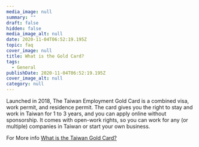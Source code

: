 ```yaml
---
media_image: null
summary: ""
draft: false
hidden: false
media_image_alt: null
date: 2020-11-04T06:52:19.195Z
topic: faq
cover_image: null
title: What is the Gold Card?
tags:
  - General
publishDate: 2020-11-04T06:52:19.195Z
cover_image_alt: null
category: null
---
```

Launched in 2018, The Taiwan Employment Gold Card is a combined visa, work permit, and residence permit. The card gives you the right to stay and work in Taiwan for 1 to 3 years, and you can apply online without sponsorship. It comes with open-work rights, so you can work for any (or multiple) companies in Taiwan or start your own business.

For More info [What is the Taiwan Gold Card?](/en/about/)